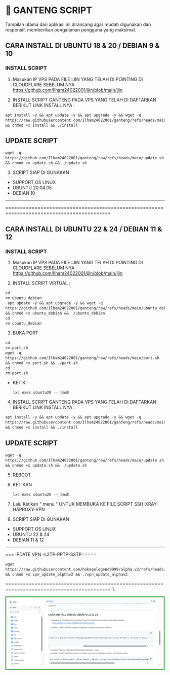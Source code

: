 # 🚀 GANTENG SCRIPT

Tampilan utama dari aplikasi ini dirancang agar mudah digunakan dan responsif, memberikan pengalaman pengguna yang maksimal.


## CARA INSTALL DI UBUNTU 18 & 20 / DEBIAN 9 & 10

### INSTALL SCRIPT 

1. Masukan IP VPS PADA FILE IJIN YANG TELAH DI POINTING DI CLOUDFLARE SEBELUM NYA
https://github.com/Ilham24022001/ijin/blob/main/ijin

2. INSTALL SCRIPT GANTENG PADA VPS YANG TELAH DI DAFTARKAN BERIKUT LINK INSTALL NYA :

```
apt install -y && apt update -y && apt upgrade -y && wget -q https://raw.githubusercontent.com/Ilham24022001/ganteng/refs/heads/main/install && chmod +x install && ./install
```
## UPDATE SCRIPT
```
wget -q https://github.com/Ilham24022001/ganteng/raw/refs/heads/main/update.sh && chmod +x update.sh && ./update.sh
```
3. SCRIPT SIAP DI GUNAKAN
   
- SUPPORT OS LINUX
- UBUNTU 20.04.05
- DEBIAN 10


----------------------------------------------------------------------------------------------
==========================================================================================




## CARA INSTALL DI UBUNTU 22 & 24 / DEBIAN 11 & 12

### INSTALL SCRIPT 

1. Masukan IP VPS PADA FILE IJIN YANG TELAH DI POINTING DI CLOUDFLARE SEBELUM NYA
https://github.com/Ilham24022001/ijin/blob/main/ijin

2. INSTALL SCRIPT VIRTUAL :

```
cd
rm ubuntu_debian
 apt update -y && apt upgrade -y && wget -q https://github.com/Ilham24022001/ganteng/raw/refs/heads/main/ubuntu_debian && chmod +x ubuntu_debian && ./ubuntu_debian
cd
rm ubuntu_debian
```
3. BUKA PORT
   
 ```
cd
rm port.sh
 wget -q https://github.com/Ilham24022001/ganteng/raw/refs/heads/main/port.sh && chmod +x port.sh && ./port.sh
cd
rm port.sh
```
- KETIK
  ```
  lxc exec ubuntu20 -- bash
  ```
4. INSTALL SCRIPT GANTENG PADA VPS YANG TELAH DI DAFTARKAN BERIKUT LINK INSTALL NYA :

```
apt install -y && apt update -y && apt upgrade -y && wget -q https://raw.githubusercontent.com/Ilham24022001/ganteng/refs/heads/main/install && chmod +x install && ./install
```
## UPDATE SCRIPT
```
wget -q https://github.com/Ilham24022001/ganteng/raw/refs/heads/main/update.sh && chmod +x update.sh && ./update.sh
```
5. REBOOT
6. KETIKAN
   ```
   lxc exec ubuntu20 -- bash
   ```
7. Lalu Ketikan " menu "
   UNTUK MEMBUKA KE FILE SCRIPT SSH-XRAY-HAPROXY-VPN
   
9. SCRIPT SIAP DI GUNAKAN
   
- SUPPORT OS LINUX
- UBUNTU 22 & 24
- DEBIAN 11 & 12


----------------------------------------------------------------------------------------------
=== IPDATE VPN -L2TP-PPTP-SSTP=====
```
wget https://raw.githubusercontent.com/hokagelegend9999/alpha.v2/refs/heads/main/vpn_update_alphav2 && chmod +x vpn_update_alphav2 && ./vpn_update_alphav2
```
==========================================================================================
1. 

<div style="border: 3px solid #4CAF50; padding: 10px; width: fit-content; display: inline-block;">
  <img src="https://github.com/Ilham24022001/ganteng/blob/main/6190602510419478514.jpg?raw=true" alt="Gambar dengan Bingkai" width="600" />
</div>


